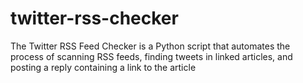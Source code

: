 # twitter-rss-checker
The Twitter RSS Feed Checker is a Python script that automates the process of scanning RSS feeds, finding tweets in linked articles, and posting a reply containing a link to the article
